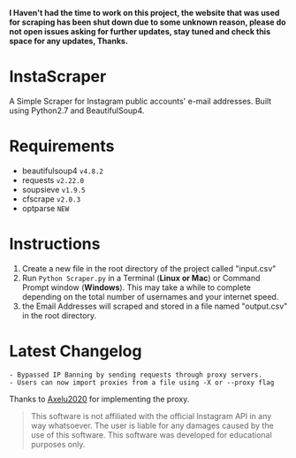 **I Haven't had the time to work on this project, the website that was used for scraping has been shut down due to some unknown reason, please do not open issues asking for further updates, stay tuned and check this space for any updates, Thanks.**
# InstaScraper
A Simple Scraper for Instagram public accounts' e-mail addresses. Built using Python2.7 and BeautifulSoup4.
# Requirements
* beautifulsoup4 ``` v4.8.2 ```
* requests ``` v2.22.0 ```
* soupsieve ``` v1.9.5 ```
* cfscrape ``` v2.0.3 ```
* optparse ``` NEW ```
# Instructions
1. Create a new file in the root directory of the project called "input.csv"
2. Run ``` Python Scraper.py ``` in a Terminal (**Linux or Mac**) or Command Prompt window (**Windows**). This may take a while to complete depending on the total number of usernames and your internet speed.
3. the Email Addresses will scraped and stored in a file named "output.csv" in the root directory.

# Latest Changelog
``` 
- Bypassed IP Banning by sending requests through proxy servers.
- Users can now import proxies from a file using -X or --proxy flag
```
Thanks to [Axelu2020](https://www.github.com/axelu2020) for implementing the proxy.
> This software is not affiliated with the official Instagram API in any way whatsoever. The user is liable for any damages caused by the use of this software. This software was developed for educational purposes only.
